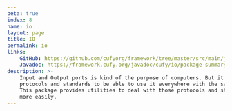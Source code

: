```yaml
---
beta: true
index: 8
name: io
layout: page
title: IO
permalink: io
links:
    GitHub: https://github.com/cufyorg/framework/tree/master/src/main/java/cufy/io
    Javadoc: https://framework.cufy.org/javadoc/cufy/io/package-summary.html
description: >-
    Input and Output ports is kind of the purpose of computers. But it needs
    protocols and standards to be able to use it everywhere with the same code.
    This package provides utilities to deal with those protocols and standards
    more easily.
---
```

